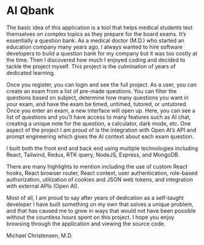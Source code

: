 # AI Qbank 

The basic idea of this application is a tool that helps medical students test themselves on complex topics as they prepare for the board exams. It’s essentially a question bank. As a medical doctor (M.D.) who started an education company many years ago, I always wanted to hire software developers to build a question bank for my company but it was too costly at the time. Then I discovered how much I enjoyed coding and decided to tackle the project myself. This project is the culmination of years of dedicated learning.

Once you register, you can login and see the full project. As a user, you can create an exam from a list of pre-made questions. You can filter the questions based on subject, determine how many questions you want in your exam, and have the exam be timed, untimed, tutored, or untutored. Once you enter an exam, a new interface will open up. Here, you can see a list of questions and you’ll have access to many features such as AI chat, creating a unique note for the question, a calculator, dark mode, etc. One aspect of the project I am proud of is the integration with Open AI’s API and prompt engineering which gives the AI context about each exam question.

I built both the front end and back end using multiple technologies including React, Tailwind, Redux, RTK query, NodeJS, Express, and MongoDB. 

There are many highlights to mention including the use of custom React hooks, React browser router, React context, user authentication, role-based authorization, utilization of cookies and JSON web tokens, and integration with external APIs (Open AI). 

Most of all, I am proud to say after years of dedication as a self-taught developer I have built something on my own that solves a unique problem, and that has caused me to grow in ways that would not have been possible without the countless hours spent on this project. I hope you enjoy browsing through the application and viewing the source code. 

Michael Christensen, M.D.
